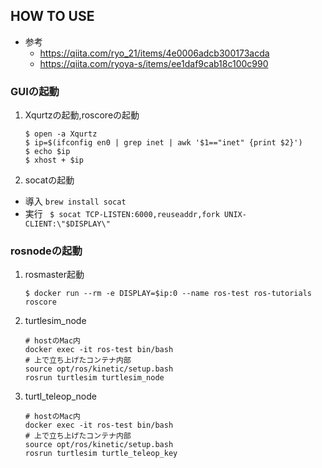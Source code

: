 ## HOW TO USE
 - 参考
   - https://qiita.com/ryo_21/items/4e0006adcb300173acda
   - https://qiita.com/ryoya-s/items/ee1daf9cab18c100c990
### GUIの起動
 1. Xqurtzの起動,roscoreの起動
     ```
    $ open -a Xqurtz
    $ ip=$(ifconfig en0 | grep inet | awk '$1=="inet" {print $2}')
    $ echo $ip
    $ xhost + $ip
     ```
 1. socatの起動
   - 導入
   ` brew install socat `
   - 実行
   ` $ socat TCP-LISTEN:6000,reuseaddr,fork UNIX-CLIENT:\"$DISPLAY\"`
### rosnodeの起動
 1.  rosmaster起動
     ```
     $ docker run --rm -e DISPLAY=$ip:0 --name ros-test ros-tutorials roscore
     ```
 1. turtlesim_node
     ```
     # hostのMac内
     docker exec -it ros-test bin/bash
     # 上で立ち上げたコンテナ内部
     source opt/ros/kinetic/setup.bash
     rosrun turtlesim turtlesim_node
     ```
 1. turtl_teleop_node
     ```
     # hostのMac内
     docker exec -it ros-test bin/bash
     # 上で立ち上げたコンテナ内部
     source opt/ros/kinetic/setup.bash
     rosrun turtlesim turtle_teleop_key
     ```
